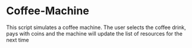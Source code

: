 # Coffee-Machine
This script simulates a coffee machine. The user selects the coffee drink, pays with coins and the machine will update the list of resources for the next time
